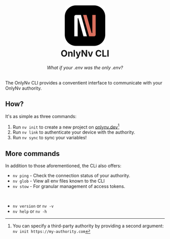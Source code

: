 <div align="center">
    <h1>
    <img src="https://raw.githubusercontent.com/onlynv/onlynv/main/assets/logo/svg/logo-dark-squircle.svg" alt="OnlyNv Logo" width="128">
    <br>
    OnlyNv CLI
    </h1>
    <em>What if your .env was the only .env?</em>
</div>

<br>

The OnlyNv CLI provides a conventient interface to communicate with your OnlyNv authority.

## How?

It's as simple as three commands:

1. Run `nv init` to create a new project on [onlynv.dev](https://onlynv.dev)[^1]
2. Run `nv link` to authenticate your device with the authority.
3. Run `nv sync` to sync your variables!

[^1]: You can specify a third-party authority by providing a second argument: `nv init https://my-authority.com`

## More commands

In addition to those aforementioned, the CLi also offers:

-   `nv ping` - Check the connection status of your authority.
-   `nv glob` - View all env files known to the CLI
-   `nv stow` - For granular management of access tokens.

<br />

-   `nv version` or `nv -v`
-   `nv help` or `nv -h`
